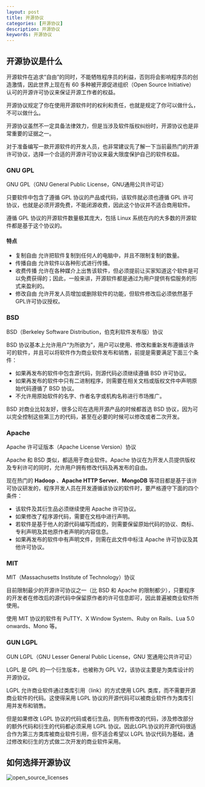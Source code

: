 ```yaml
---
layout: post
title: 开源协议
categories: [开源协议]
description: 开源协议
keywords: 开源协议
---
```


## 开源协议是什么
开源软件在追求“自由”的同时，不能牺牲程序员的利益，否则将会影响程序员的创造激情，因此世界上现在有 60 多种被开源促进组织（Open Source Initiative）认可的开源许可协议来保证开源工作者的权益。

开源协议规定了你在使用开源软件时的权利和责任，也就是规定了你可以做什么，不可以做什么。

开源协议虽然不一定具备法律效力，但是当涉及软件版权纠纷时，开源协议也是非常重要的证据之一。

对于准备编写一款开源软件的开发人员，也非常建议先了解一下当前最热门的开源许可协议，选择一个合适的开源许可协议来最大限度保护自己的软件权益。

### GNU GPL
GNU GPL（GNU General Public License，GNU通用公共许可证）

只要软件中包含了遵循 GPL 协议的产品或代码，该软件就必须也遵循 GPL 许可协议，也就是必须开源免费，不能闭源收费，因此这个协议并不适合商用软件。

遵循 GPL 协议的开源软件数量极其庞大，包括 Linux 系统在内的大多数的开源软件都是基于这个协议的。

#### 特点
* 复制自由	允许把软件复制到任何人的电脑中，并且不限制复制的数量。
* 传播自由	允许软件以各种形式进行传播。
* 收费传播	允许在各种媒介上出售该软件，但必须提前让买家知道这个软件是可以免费获得的；因此，一般来讲，开源软件都是通过为用户提供有偿服务的形式来盈利的。
* 修改自由	允许开发人员增加或删除软件的功能，但软件修改后必须依然基于GPL许可协议授权。

### BSD
BSD（Berkeley Software Distribution，伯克利软件发布版）协议

BSD 协议基本上允许用户“为所欲为”，用户可以使用、修改和重新发布遵循该许可的软件，并且可以将软件作为商业软件发布和销售，前提是需要满足下面三个条件：
* 如果再发布的软件中包含源代码，则源代码必须继续遵循 BSD 许可协议。
* 如果再发布的软件中只有二进制程序，则需要在相关文档或版权文件中声明原始代码遵循了 BSD 协议。
* 不允许用原始软件的名字、作者名字或机构名称进行市场推广。

BSD 对商业比较友好，很多公司在选用开源产品的时候都首选 BSD 协议，因为可以完全控制这些第三方的代码，甚至在必要的时候可以修改或者二次开发。

### Apache
Apache 许可证版本（Apache License Version）协议

Apache 和 BSD 类似，都适用于商业软件。Apache 协议在为开发人员提供版权及专利许可的同时，允许用户拥有修改代码及再发布的自由。

现在热门的 **Hadoop** 、**Apache HTTP Server**、**MongoDB** 等项目都是基于该许可协议研发的，程序开发人员在开发遵循该协议的软件时，要严格遵守下面的四个条件：
* 该软件及其衍生品必须继续使用 Apache 许可协议。
* 如果修改了程序源代码，需要在文档中进行声明。
* 若软件是基于他人的源代码编写而成的，则需要保留原始代码的协议、商标、专利声明及其他原作者声明的内容信息。
* 如果再发布的软件中有声明文件，则需在此文件中标注 Apache 许可协议及其他许可协议。

### MIT
MIT（Massachusetts Institute of Technology）协议

目前限制最少的开源许可协议之一（比 BSD 和 Apache 的限制都少），只要程序的开发者在修改后的源代码中保留原作者的许可信息即可，因此普遍被商业软件所使用。

使用 MIT 协议的软件有 PuTTY、X Window System、Ruby on Rails、Lua 5.0 onwards、Mono 等。

### GUN LGPL
GUN LGPL（GNU Lesser General Public License，GNU 宽通用公共许可证）

LGPL 是 GPL 的一个衍生版本，也被称为 GPL V2，该协议主要是为类库设计的开源协议。

LGPL 允许商业软件通过类库引用（link）的方式使用 LGPL 类库，而不需要开源商业软件的代码。这使得采用 LGPL 协议的开源代码可以被商业软件作为类库引用并发布和销售。

但是如果修改 LGPL 协议的代码或者衍生品，则所有修改的代码，涉及修改部分的额外代码和衍生的代码都必须采用 LGPL 协议。因此LGPL协议的开源代码很适合作为第三方类库被商业软件引用，但不适合希望以 LGPL 协议代码为基础，通过修改和衍生的方式做二次开发的商业软件采用。

## 如何选择开源协议
![open_source_licenses](https://cdn.jsdelivr.net/gh/Lewinz/lewinz.github.io@master/images/posts/open_source_licenses.jpeg)











